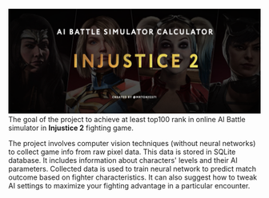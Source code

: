 ![Screenshot](project_logo.png)
The goal of the project to achieve at least top100 rank in online AI Battle simulator in **Injustice 2** fighting game. 

The project involves computer vision techniques (without neural networks) to collect game info from raw pixel data. This data is stored in SQLite database. It includes information about characters' levels and their AI parameters. Collected data is used to train neural network to predict match outcome based on fighter characteristics. It can also suggest how to tweak AI settings to maximize your fighting advantage in a particular encounter.
